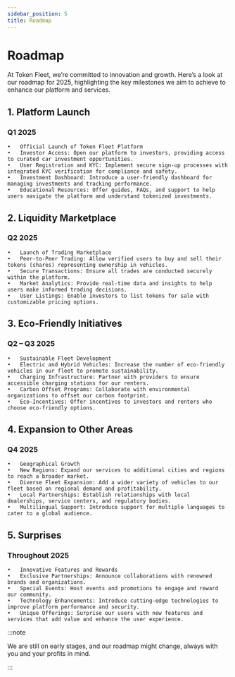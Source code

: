 ```yaml
---
sidebar_position: 5
title: Roadmap
---
```


# Roadmap

At Token Fleet, we’re committed to innovation and growth. Here’s a look at our roadmap for 2025, highlighting the key milestones we aim to achieve to enhance our platform and services.

## 1. Platform Launch

### Q1 2025

	•	Official Launch of Token Fleet Platform
	•	Investor Access: Open our platform to investors, providing access to curated car investment opportunities.
	•	User Registration and KYC: Implement secure sign-up processes with integrated KYC verification for compliance and safety.
	•	Investment Dashboard: Introduce a user-friendly dashboard for managing investments and tracking performance.
	•	Educational Resources: Offer guides, FAQs, and support to help users navigate the platform and understand tokenized investments.

## 2. Liquidity Marketplace

### Q2 2025

	•	Launch of Trading Marketplace
	•	Peer-to-Peer Trading: Allow verified users to buy and sell their tokens (shares) representing ownership in vehicles.
	•	Secure Transactions: Ensure all trades are conducted securely within the platform.
	•	Market Analytics: Provide real-time data and insights to help users make informed trading decisions.
	•	User Listings: Enable investors to list tokens for sale with customizable pricing options.

## 3. Eco-Friendly Initiatives

### Q2 – Q3 2025

	•	Sustainable Fleet Development
	•	Electric and Hybrid Vehicles: Increase the number of eco-friendly vehicles in our fleet to promote sustainability.
	•	Charging Infrastructure: Partner with providers to ensure accessible charging stations for our renters.
	•	Carbon Offset Programs: Collaborate with environmental organizations to offset our carbon footprint.
	•	Eco-Incentives: Offer incentives to investors and renters who choose eco-friendly options.

## 4. Expansion to Other Areas

### Q4 2025

	•	Geographical Growth
	•	New Regions: Expand our services to additional cities and regions to reach a broader market.
	•	Diverse Fleet Expansion: Add a wider variety of vehicles to our fleet based on regional demand and profitability.
	•	Local Partnerships: Establish relationships with local dealerships, service centers, and regulatory bodies.
	•	Multilingual Support: Introduce support for multiple languages to cater to a global audience.

## 5. Surprises

### Throughout 2025

	•	Innovative Features and Rewards
	•	Exclusive Partnerships: Announce collaborations with renowned brands and organizations.
	•	Special Events: Host events and promotions to engage and reward our community.
	•	Technology Enhancements: Introduce cutting-edge technologies to improve platform performance and security.
	•	Unique Offerings: Surprise our users with new features and services that add value and enhance the user experience.

:::note

We are still on early stages, and our roadmap might change, always with you and your profits in mind.

:::